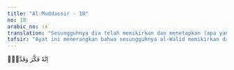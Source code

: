 ```yaml
---
title: "Al-Muddassir - 18"
no: 18
arabic_no: ١٨
translation: "Sesungguhnya dia telah memikirkan dan menetapkan (apa yang ditetapkannya),"
tafsir: "Ayat ini menerangkan bahwa sesungguhnya al-Walid memikirkan dan memahami wahyu Allah yang telah didengarnya. Akan tetapi, dia berusaha pula hendak menyusun kata-kata sendiri dengan maksud hendak mencela apa yang ada dalam Al-Qur'an. Dia mereka-reka perkataan lain yang bersifat menentang Al-Qur'an, sehingga orang Quraisy merasa senang dengannya, merasa cocok keinginan mereka dengan al-Walid."
---
```

اِنَّهٗ فَكَّرَ وَقَدَّرَۙ 